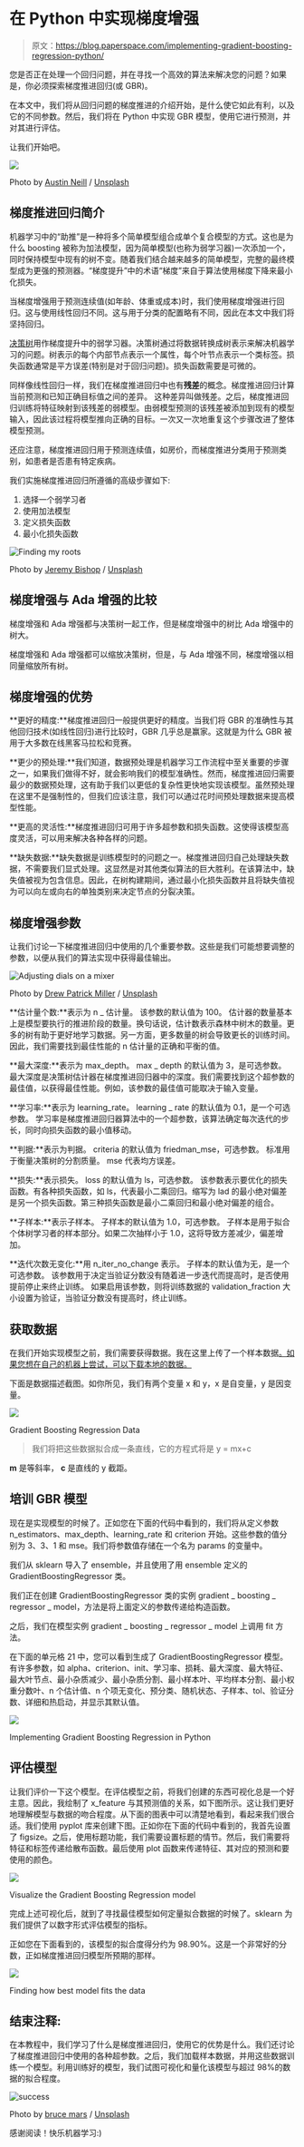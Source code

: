 # 在 Python 中实现梯度增强

> 原文：<https://blog.paperspace.com/implementing-gradient-boosting-regression-python/>

您是否正在处理一个回归问题，并在寻找一个高效的算法来解决您的问题？如果是，你必须探索梯度推进回归(或 GBR)。

在本文中，我们将从回归问题的梯度推进的介绍开始，是什么使它如此有利，以及它的不同参数。然后，我们将在 Python 中实现 GBR 模型，使用它进行预测，并对其进行评估。

让我们开始吧。

![](img/ded4d501ccb4bb54cb24fe5255b5462f.png)

Photo by [Austin Neill](https://unsplash.com/@arstyy?utm_source=ghost&utm_medium=referral&utm_campaign=api-credit) / [Unsplash](https://unsplash.com/?utm_source=ghost&utm_medium=referral&utm_campaign=api-credit)

## 梯度推进回归简介

机器学习中的“助推”是一种将多个简单模型组合成单个复合模型的方式。这也是为什么 boosting 被称为加法模型，因为简单模型(也称为弱学习器)一次添加一个，同时保持模型中现有的树不变。随着我们结合越来越多的简单模型，完整的最终模型成为更强的预测器。“梯度提升”中的术语“梯度”来自于算法使用梯度下降来最小化损失。

当梯度增强用于预测连续值(如年龄、体重或成本)时，我们使用梯度增强进行回归。这与使用线性回归不同。这与用于分类的配置略有不同，因此在本文中我们将坚持回归。

[决策树](https://medium.com/@dhiraj8899/top-5-advantages-and-disadvantages-of-decision-tree-algorithm-428ebd199d9a)用作梯度提升中的弱学习器。决策树通过将数据转换成树表示来解决机器学习的问题。树表示的每个内部节点表示一个属性，每个叶节点表示一个类标签。损失函数通常是平方误差(特别是对于回归问题)。损失函数需要是可微的。

同样像线性回归一样，我们在梯度推进回归中也有**残差**的概念。梯度推进回归计算当前预测和已知正确目标值之间的差异。
这种差异叫做残差。之后，梯度推进回归训练将特征映射到该残差的弱模型。由弱模型预测的该残差被添加到现有的模型输入，因此该过程将模型推向正确的目标。一次又一次地重复这个步骤改进了整体模型预测。

还应注意，梯度推进回归用于预测连续值，如房价，而梯度推进分类用于预测类别，如患者是否患有特定疾病。

我们实施梯度推进回归所遵循的高级步骤如下:

1.  选择一个弱学习者
2.  使用加法模型
3.  定义损失函数
4.  最小化损失函数

![Finding my roots](img/96435be5795b44a067ce4bc1b2433f64.png)

Photo by [Jeremy Bishop](https://unsplash.com/@jeremybishop?utm_source=ghost&utm_medium=referral&utm_campaign=api-credit) / [Unsplash](https://unsplash.com/?utm_source=ghost&utm_medium=referral&utm_campaign=api-credit)

## 梯度增强与 Ada 增强的比较

梯度增强和 Ada 增强都与决策树一起工作，但是梯度增强中的树比 Ada 增强中的树大。

梯度增强和 Ada 增强都可以缩放决策树，但是，与 Ada 增强不同，梯度增强以相同量缩放所有树。

## 梯度增强的优势

**更好的精度:**梯度推进回归一般提供更好的精度。当我们将 GBR 的准确性与其他回归技术(如线性回归)进行比较时，GBR 几乎总是赢家。这就是为什么 GBR 被用于大多数在线黑客马拉松和竞赛。

**更少的预处理:**我们知道，数据预处理是机器学习工作流程中至关重要的步骤之一，如果我们做得不好，就会影响我们的模型准确性。然而，梯度推进回归需要最少的数据预处理，这有助于我们以更低的复杂性更快地实现该模型。虽然预处理在这里不是强制性的，但我们应该注意，我们可以通过花时间预处理数据来提高模型性能。

**更高的灵活性:**梯度推进回归可用于许多超参数和损失函数。这使得该模型高度灵活，可以用来解决各种各样的问题。

**缺失数据:**缺失数据是训练模型时的问题之一。梯度推进回归自己处理缺失数据，不需要我们显式处理。这显然是对其他类似算法的巨大胜利。在该算法中，缺失值被视为包含信息。因此，在树构建期间，通过最小化损失函数并且将缺失值视为可以向左或向右的单独类别来决定节点的分裂决策。

## 梯度增强参数

让我们讨论一下梯度推进回归中使用的几个重要参数。这些是我们可能想要调整的参数，以便从我们的算法实现中获得最佳输出。

![Adjusting dials on a mixer](img/619e0fad6a1aa1a59317d1dff1c7eb2b.png)

Photo by [Drew Patrick Miller](https://unsplash.com/@drewpatrickmiller?utm_source=ghost&utm_medium=referral&utm_campaign=api-credit) / [Unsplash](https://unsplash.com/?utm_source=ghost&utm_medium=referral&utm_campaign=api-credit)

**估计量个数:**表示为 n _ 估计量。
该参数的默认值为 100。
估计器的数量基本上是模型要执行的推进阶段的数量。换句话说，估计数表示森林中树木的数量。更多的树有助于更好地学习数据。另一方面，更多数量的树会导致更长的训练时间。因此，我们需要找到最佳性能的 n 估计量的正确和平衡的值。

**最大深度:**表示为 max_depth。
max _ depth 的默认值为 3，是可选参数。
最大深度是决策树估计器在梯度推进回归器中的深度。我们需要找到这个超参数的最佳值，以获得最佳性能。例如，该参数的最佳值可能取决于输入变量。

**学习率:**表示为 learning_rate。
learning _ rate 的默认值为 0.1，是一个可选参数。
学习率是梯度推进回归器算法中的一个超参数，该算法确定每次迭代的步长，同时向损失函数的最小值移动。

**判据:**表示为判据。
criteria 的默认值为 friedman_mse，可选参数。
标准用于衡量决策树的分割质量。
mse 代表均方误差。

**损失:**表示损失。
loss 的默认值为 ls，可选参数。
该参数表示要优化的损失函数。有各种损失函数，如 ls，代表最小二乘回归。缩写为 lad 的最小绝对偏差是另一个损失函数。第三种损失函数是最小二乘回归和最小绝对偏差的组合。

**子样本:**表示子样本。
子样本的默认值为 1.0，可选参数。
子样本是用于拟合个体树学习者的样本部分。如果二次抽样小于 1.0，这将导致方差减少，偏差增加。

**迭代次数无变化:**用 n_iter_no_change 表示。
子样本的默认值为无，是一个可选参数。
该参数用于决定当验证分数没有随着进一步迭代而提高时，是否使用提前停止来终止训练。
如果启用该参数，则将训练数据的 validation_fraction 大小设置为验证，当验证分数没有提高时，终止训练。

## 获取数据

在我们开始实现模型之前，我们需要获得数据。我在这里上传了一个样本数据[。如果您想在自己的机器上尝试，可以下载本地的数据。](https://github.com/dhirajk100/GBR)

下面是数据描述截图。如你所见，我们有两个变量 x 和 y，x 是自变量，y 是因变量。

![](img/88e490c37a648812af26f4e8330c3943.png)

Gradient Boosting Regression Data

> 我们将把这些数据拟合成一条直线，它的方程式将是 y = mx+c

**m** 是等斜率， **c** 是直线的 y 截距。

## 培训 GBR 模型

现在是实现模型的时候了。正如您在下面的代码中看到的，我们将从定义参数 n_estimators、max_depth、learning_rate 和 criterion 开始。这些参数的值分别为 3、3、1 和 mse。我们将参数值存储在一个名为 params 的变量中。

我们从 sklearn 导入了 ensemble，并且使用了用 ensemble 定义的 GradientBoostingRegressor 类。

我们正在创建 GradientBoostingRegressor 类的实例 gradient _ boosting _ regressor _ model，方法是将上面定义的参数传递给构造函数。

之后，我们在模型实例 gradient _ boosting _ regressor _ model 上调用 fit 方法。

在下面的单元格 21 中，您可以看到生成了 GradientBoostingRegressor 模型。有许多参数，如 alpha、criterion、init、学习率、损耗、最大深度、最大特征、最大叶节点、最小杂质减少、最小杂质分割、最小样本叶、平均样本分割、最小权重分数叶、n 个估计值、n 个项无变化、预分类、随机状态、子样本、tol、验证分数、详细和热启动，并显示其默认值。

![](img/efd9a5d0445d06049e483f6f5889781a.png)

Implementing Gradient Boosting Regression in Python

## 评估模型

让我们评价一下这个模型。在评估模型之前，将我们创建的东西可视化总是一个好主意。因此，我绘制了 x_feature 与其预测值的关系，如下图所示。这让我们更好地理解模型与数据的吻合程度。从下面的图表中可以清楚地看到，看起来我们很合适。我们使用 pyplot 库来创建下图。正如你在下面的代码中看到的，我首先设置了 figsize。之后，使用标题功能，我们需要设置标题的情节。然后，我们需要将特征和标签传递给散布函数。最后使用 plot 函数来传递特征、其对应的预测和要使用的颜色。

![](img/54ebf12b18fd182be287b69e17d08e4c.png)

Visualize the Gradient Boosting Regression model 

完成上述可视化后，就到了寻找最佳模型如何定量拟合数据的时候了。sklearn 为我们提供了以数字形式评估模型的指标。

正如您在下面看到的，该模型的拟合度得分约为 98.90%。这是一个非常好的分数，正如梯度推进回归模型所预期的那样。

![](img/28761df48dc0158dfb39af4aeddbef2b.png)

Finding how best model fits the data

## 结束注释:

在本教程中，我们学习了什么是梯度推进回归，使用它的优势是什么。我们还讨论了梯度推进回归中使用的各种超参数。之后，我们加载样本数据，并用这些数据训练一个模型。利用训练好的模型，我们试图可视化和量化该模型与超过 98%的数据的拟合程度。

![success](img/bed6d700f36a34653d222f26ce5758eb.png)

Photo by [bruce mars](https://unsplash.com/@brucemars?utm_source=ghost&utm_medium=referral&utm_campaign=api-credit) / [Unsplash](https://unsplash.com/?utm_source=ghost&utm_medium=referral&utm_campaign=api-credit)

感谢阅读！快乐机器学习:)